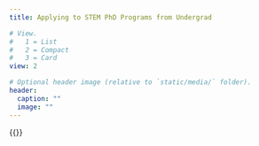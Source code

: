 ```yaml
---
title: Applying to STEM PhD Programs from Undergrad

# View.
#   1 = List
#   2 = Compact
#   3 = Card
view: 2

# Optional header image (relative to `static/media/` folder).
header:
  caption: ""
  image: ""
---
```

{{<gdocs src="https://docs.google.com/document/d/e/2PACX-1vRP47iJaokpbkRh7oWVZct7hM071UAjd1co_cBe7-VuyrZoACd3waw4AMHJeI71ZfgPbBgZCpSvxuO7/pub?embedded=true">}}
